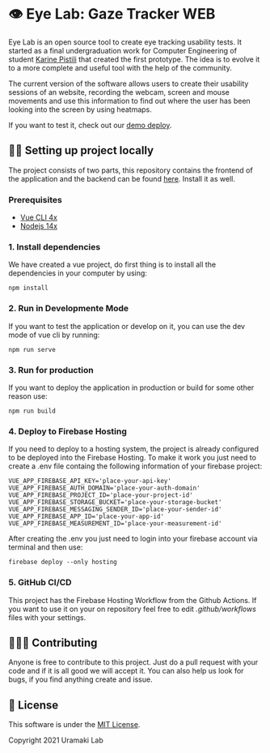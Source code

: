 # 👁️ Eye Lab: Gaze Tracker WEB

Eye Lab is an open source tool to create eye tracking usability tests. It started as a final undergraduation work for Computer Engineering of student [Karine Pistili](https://www.linkedin.com/in/karine-pistili/) that created the first prototype. The idea is to evolve it to a more complete and useful tool with the help of the community.

The current version of the software allows users to create their usability sessions of an website, recording the webcam, screen and mouse movements and use this information to find out where the user has been looking into the screen by using heatmaps.

If you want to test it, check out our [demo deploy](https://web-eye-tracker-front.web.app/).

## 👩‍💻 Setting up project locally

The project consists of two parts, this repository contains the frontend of the application and the backend can be found [here](https://github.com/uramakilab/web-eye-tracker). Install it as well.

### Prerequisites

* [Vue CLI 4x](https://www.npmjs.com/package/@vue/cli)
* [Nodejs 14x](https://nodejs.org/en/download/)

### 1. Install dependencies

We have created a vue project, do first thing is to install all the dependencies in your computer by using:

```
npm install
```

### 2. Run in Developmente Mode

If you want to test the application or develop on it, you can use the dev mode of vue cli by running:

```
npm run serve
```

### 3. Run for production

If you want to deploy the application in production or build for some other reason use:

```
npm run build
```

### 4. Deploy to Firebase Hosting

If you need to deploy to a hosting system, the project is already configured to be deployed into the Firebase Hosting. To make it work you just need to create a .env file containg the following information of your firebase project:

```
VUE_APP_FIREBASE_API_KEY='place-your-api-key'
VUE_APP_FIREBASE_AUTH_DOMAIN='place-your-auth-domain'
VUE_APP_FIREBASE_PROJECT_ID='place-your-project-id'
VUE_APP_FIREBASE_STORAGE_BUCKET='place-your-storage-bucket'
VUE_APP_FIREBASE_MESSAGING_SENDER_ID='place-your-sender-id'
VUE_APP_FIREBASE_APP_ID='place-your-app-id'
VUE_APP_FIREBASE_MEASUREMENT_ID='place-your-measurement-id'
```

After creating the .env you just need to login into your firebase account via terminal and then use:

```
firebase deploy --only hosting
```

### 5. GitHub CI/CD

This project has the Firebase Hosting Workflow from the Github Actions. If you want to use it on your on repository feel free to edit *.github/workflows* files with your settings.


## 🧑‍🤝‍🧑 Contributing

Anyone is free to contribute to this project. Just do a pull request with your code and if it is all good we will accept it. You can also help us look for bugs, if you find anything create and issue.

## 📃 License

This software is under the [MIT License](https://opensource.org/licenses/MIT). 

Copyright 2021 Uramaki Lab
